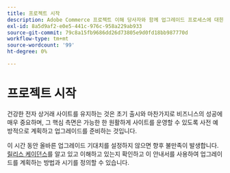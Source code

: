 ```yaml
---
title: 프로젝트 시작
description: Adobe Commerce 프로젝트 이해 당사자와 함께 업그레이드 프로세스에 대한 올바른 기대치를 설정하십시오.
exl-id: 8a5d9af2-e0e5-441c-976c-958a229ab933
source-git-commit: 79c8a15fb9686dd26d73805e9d0fd18bb987770d
workflow-type: tm+mt
source-wordcount: '99'
ht-degree: 0%

---
```


# 프로젝트 시작

건강한 전자 상거래 사이트를 유지하는 것은 초기 출시와 마찬가지로 비즈니스의 성공에 매우 중요하며, 그 핵심 측면은 가능한 한 원활하게 사이트를 운영할 수 있도록 사전 예방적으로 계획하고 업그레이드를 준비하는 것입니다.

이 시간 동안 올바른 업그레이드 기대치를 설정하지 않으면 향후 불만족이 발생합니다. [릴리스 케이던스](https://experienceleague.adobe.com/en/docs/commerce-operations/release/planning/schedule)를 알고 있고 이해하고 있는지 확인하고 이 안내서를 사용하여 업그레이드를 계획하는 방법과 시기를 정의할 수 있습니다.
